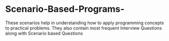 # Scenario-Based-Programs-
These scenarios help in understanding how to apply programming concepts to practical problems.
They also contain most frequent Interview Questions along with Scenario based Questions
